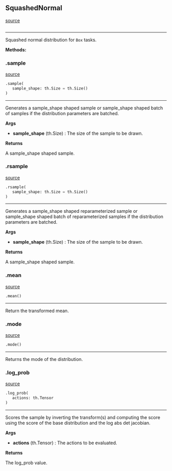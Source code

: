 #


## SquashedNormal
[source](https://github.com/RLE-Foundation/rllte/blob/main/rllte/xplore/distribution/squashed_normal.py/#L67)
```python 

```


---
Squashed normal distribution for `Box` tasks.


**Methods:**


### .sample
[source](https://github.com/RLE-Foundation/rllte/blob/main/rllte/xplore/distribution/squashed_normal.py/#L91)
```python
.sample(
   sample_shape: th.Size = th.Size()
)
```

---
Generates a sample_shape shaped sample or sample_shape shaped
batch of samples if the distribution parameters are batched.


**Args**

* **sample_shape** (th.Size) : The size of the sample to be drawn.


**Returns**

A sample_shape shaped sample.

### .rsample
[source](https://github.com/RLE-Foundation/rllte/blob/main/rllte/xplore/distribution/squashed_normal.py/#L103)
```python
.rsample(
   sample_shape: th.Size = th.Size()
)
```

---
Generates a sample_shape shaped reparameterized sample or sample_shape shaped
batch of reparameterized samples if the distribution parameters are batched.


**Args**

* **sample_shape** (th.Size) : The size of the sample to be drawn.


**Returns**

A sample_shape shaped sample.

### .mean
[source](https://github.com/RLE-Foundation/rllte/blob/main/rllte/xplore/distribution/squashed_normal.py/#L116)
```python
.mean()
```

---
Return the transformed mean.

### .mode
[source](https://github.com/RLE-Foundation/rllte/blob/main/rllte/xplore/distribution/squashed_normal.py/#L124)
```python
.mode()
```

---
Returns the mode of the distribution.

### .log_prob
[source](https://github.com/RLE-Foundation/rllte/blob/main/rllte/xplore/distribution/squashed_normal.py/#L128)
```python
.log_prob(
   actions: th.Tensor
)
```

---
Scores the sample by inverting the transform(s) and computing the score using
the score of the base distribution and the log abs det jacobian.

**Args**

* **actions** (th.Tensor) : The actions to be evaluated.


**Returns**

The log_prob value.
